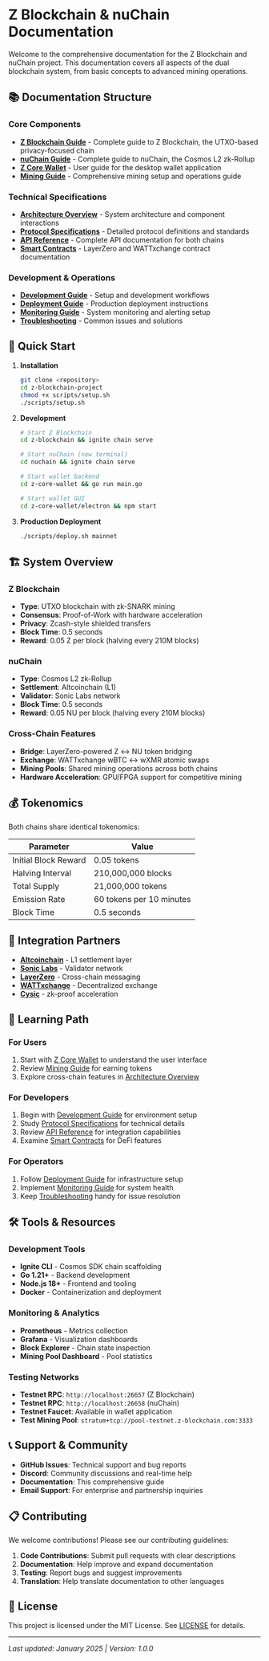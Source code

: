 # Z Blockchain & nuChain Documentation

Welcome to the comprehensive documentation for the Z Blockchain and nuChain project. This documentation covers all aspects of the dual blockchain system, from basic concepts to advanced mining operations.

## 📚 Documentation Structure

### Core Components
- **[Z Blockchain Guide](z-blockchain.md)** - Complete guide to Z Blockchain, the UTXO-based privacy-focused chain
- **[nuChain Guide](nuchain.md)** - Complete guide to nuChain, the Cosmos L2 zk-Rollup 
- **[Z Core Wallet](wallet.md)** - User guide for the desktop wallet application
- **[Mining Guide](mining.md)** - Comprehensive mining setup and operations guide

### Technical Specifications
- **[Architecture Overview](architecture.md)** - System architecture and component interactions
- **[Protocol Specifications](protocol.md)** - Detailed protocol definitions and standards
- **[API Reference](api.md)** - Complete API documentation for both chains
- **[Smart Contracts](contracts.md)** - LayerZero and WATTxchange contract documentation

### Development & Operations
- **[Development Guide](development.md)** - Setup and development workflows
- **[Deployment Guide](deployment.md)** - Production deployment instructions
- **[Monitoring Guide](monitoring.md)** - System monitoring and alerting setup
- **[Troubleshooting](troubleshooting.md)** - Common issues and solutions

## 🚀 Quick Start

1. **Installation**
   ```bash
   git clone <repository>
   cd z-blockchain-project
   chmod +x scripts/setup.sh
   ./scripts/setup.sh
   ```

2. **Development**
   ```bash
   # Start Z Blockchain
   cd z-blockchain && ignite chain serve
   
   # Start nuChain (new terminal)
   cd nuchain && ignite chain serve
   
   # Start wallet backend
   cd z-core-wallet && go run main.go
   
   # Start wallet GUI
   cd z-core-wallet/electron && npm start
   ```

3. **Production Deployment**
   ```bash
   ./scripts/deploy.sh mainnet
   ```

## 🏗️ System Overview

### Z Blockchain
- **Type**: UTXO blockchain with zk-SNARK mining
- **Consensus**: Proof-of-Work with hardware acceleration
- **Privacy**: Zcash-style shielded transfers
- **Block Time**: 0.5 seconds
- **Reward**: 0.05 Z per block (halving every 210M blocks)

### nuChain
- **Type**: Cosmos L2 zk-Rollup
- **Settlement**: Altcoinchain (L1)
- **Validator**: Sonic Labs network
- **Block Time**: 0.5 seconds  
- **Reward**: 0.05 NU per block (halving every 210M blocks)

### Cross-Chain Features
- **Bridge**: LayerZero-powered Z ↔ NU token bridging
- **Exchange**: WATTxchange wBTC ↔ wXMR atomic swaps
- **Mining Pools**: Shared mining operations across both chains
- **Hardware Acceleration**: GPU/FPGA support for competitive mining

## 💰 Tokenomics

Both chains share identical tokenomics:

| Parameter | Value |
|-----------|-------|
| Initial Block Reward | 0.05 tokens |
| Halving Interval | 210,000,000 blocks |
| Total Supply | 21,000,000 tokens |
| Emission Rate | 60 tokens per 10 minutes |
| Block Time | 0.5 seconds |

## 🔗 Integration Partners

- **[Altcoinchain](https://altcoinchain.network)** - L1 settlement layer
- **[Sonic Labs](https://sonic.org)** - Validator network
- **[LayerZero](https://layerzero.network)** - Cross-chain messaging
- **[WATTxchange](https://wattxchange.com)** - Decentralized exchange
- **[Cysic](https://cysic.xyz)** - zk-proof acceleration

## 📖 Learning Path

### For Users
1. Start with [Z Core Wallet](wallet.md) to understand the user interface
2. Review [Mining Guide](mining.md) for earning tokens
3. Explore cross-chain features in [Architecture Overview](architecture.md)

### For Developers  
1. Begin with [Development Guide](development.md) for environment setup
2. Study [Protocol Specifications](protocol.md) for technical details
3. Review [API Reference](api.md) for integration capabilities
4. Examine [Smart Contracts](contracts.md) for DeFi features

### For Operators
1. Follow [Deployment Guide](deployment.md) for infrastructure setup
2. Implement [Monitoring Guide](monitoring.md) for system health
3. Keep [Troubleshooting](troubleshooting.md) handy for issue resolution

## 🛠️ Tools & Resources

### Development Tools
- **Ignite CLI** - Cosmos SDK chain scaffolding
- **Go 1.21+** - Backend development
- **Node.js 18+** - Frontend and tooling
- **Docker** - Containerization and deployment

### Monitoring & Analytics
- **Prometheus** - Metrics collection
- **Grafana** - Visualization dashboards  
- **Block Explorer** - Chain state inspection
- **Mining Pool Dashboard** - Pool statistics

### Testing Networks
- **Testnet RPC**: `http://localhost:26657` (Z Blockchain)
- **Testnet RPC**: `http://localhost:26658` (nuChain)  
- **Testnet Faucet**: Available in wallet application
- **Test Mining Pool**: `stratum+tcp://pool-testnet.z-blockchain.com:3333`

## 📞 Support & Community

- **GitHub Issues**: Technical support and bug reports
- **Discord**: Community discussions and real-time help
- **Documentation**: This comprehensive guide
- **Email Support**: For enterprise and partnership inquiries

## 📋 Contributing

We welcome contributions! Please see our contributing guidelines:

1. **Code Contributions**: Submit pull requests with clear descriptions
2. **Documentation**: Help improve and expand documentation
3. **Testing**: Report bugs and suggest improvements
4. **Translation**: Help translate documentation to other languages

## 📜 License

This project is licensed under the MIT License. See [LICENSE](../LICENSE) for details.

---

*Last updated: January 2025 | Version: 1.0.0*